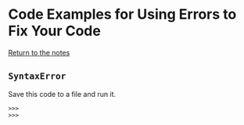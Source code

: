 # Code Examples for Using Errors to Fix Your Code

[Return to the notes](../meetups/errors.md)

## `SyntaxError`

Save this code to a file and run it.

    >>>
    >>>
